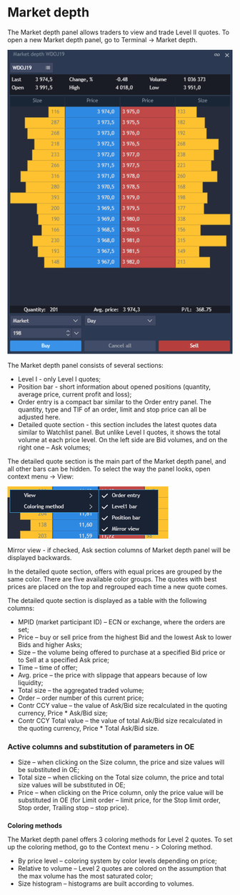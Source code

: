 # Market depth

The Market depth panel allows traders to view and trade Level II quotes. To open a new Market depth panel, go to Terminal -&gt; Market depth.

![](../../.gitbook/assets/111%20%281%29.png)


The Market depth panel consists of several sections:

* Level I - only Level I quotes;
* Position bar - short information about opened positions \(quantity, average price, current profit and loss\);
* Order entry is a compact bar similar to the Order entry panel. The quantity, type and TIF of an order, limit and stop price can all be adjusted here.
* Detailed quote section - this section includes the latest quotes data similar to Watchlist panel. But unlike Level I quotes, it shows the total volume at each price level. On the left side are Bid volumes, and on the right one – Ask volumes;

 The detailed quote section is the main part of the Market depth panel, and all other bars can be hidden. To select the way the panel looks, open context menu -&gt; View:

![](../../.gitbook/assets/2%20%2831%29.png)


Mirror view - if checked, Ask section columns of Market depth panel will be displayed backwards.

In the detailed quote section, offers with equal prices are grouped by the same color. There are five available color groups. The quotes with best prices are placed on the top and regrouped each time a new quote comes.

The detailed quote section is displayed as a table with the following columns:

* MPID \(market participant ID\) – ECN or exchange, where the orders are set;
* Price – buy or sell price from the highest Bid and the lowest Ask to lower Bids and higher Asks;
* Size – the volume being offered to purchase at a specified Bid price or to Sell at a specified Ask price;
* Time – time of offer;
* Avg. price – the price with slippage that appears because of low liquidity;
* Total size – the aggregated traded volume;
* Order – order number of this current price;
* Contr CCY value – the value of Ask/Bid size recalculated in the quoting currency, Price \* Ask/Bid size;
* Contr CCY Total value – the value of total Ask/Bid size recalculated in the quoting currency, Price \* Total Ask/Bid size.

### **Active columns and substitution of parameters in OE**

* Size – when clicking on the Size column, the price and size values will be substituted in OE;
* Total size – when clicking on the Total size column, the price and total size values will be substituted in OE;
* Price – when clicking on the Price column, only the price value will be substituted in OE \(for Limit order – limit price, for the Stop limit order, Stop order, Trailing stop – stop price\).

### 
**Coloring methods**

The Market depth panel offers 3 coloring methods for Level 2 quotes. To set up the coloring method, go to the Context menu - &gt; Coloring method.

* By price level – coloring system by color levels depending on price;
* Relative to volume – Level 2 quotes are colored on the assumption that the max volume has the most saturated color; 
* Size histogram – histograms are built according to volumes.

